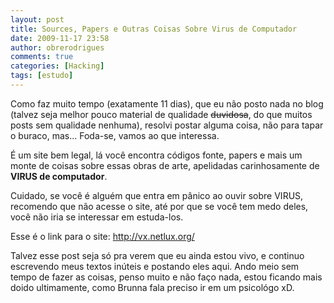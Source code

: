 ```yaml
---
layout: post
title: Sources, Papers e Outras Coisas Sobre Virus de Computador
date: 2009-11-17 23:58
author: obrerodrigues
comments: true
categories: [Hacking]
tags: [estudo]
---
```

Como faz muito tempo (exatamente 11 dias), que eu não posto nada no blog (talvez seja melhor pouco material de qualidade <span style="text-decoration:line-through;">duvidosa</span>, do que muitos posts sem qualidade nenhuma), resolvi postar alguma coisa, não para tapar o buraco, mas... Foda-se, vamos ao que interessa.

É um site bem legal, lá você encontra códigos fonte, papers e mais um monte de coisas sobre essas obras de arte, apelidadas carinhosamente de <strong>VIRUS de computador</strong>.

Cuidado, se você é alguém que entra em pânico ao ouvir sobre VIRUS, recomendo que não acesse o site, até por que se você tem medo deles, você não iria se interessar em estuda-los.

<!--more-->

Esse é o link para o site: <a href="http://vx.netlux.org/" target="_blank">http://vx.netlux.org/</a>

Talvez esse post seja só pra verem que eu ainda estou vivo, e continuo escrevendo meus textos inúteis e postando eles aqui. Ando meio sem tempo de fazer as coisas, penso muito e não faço nada, estou ficando mais doido ultimamente, como Brunna fala preciso ir em um psicológo xD.
